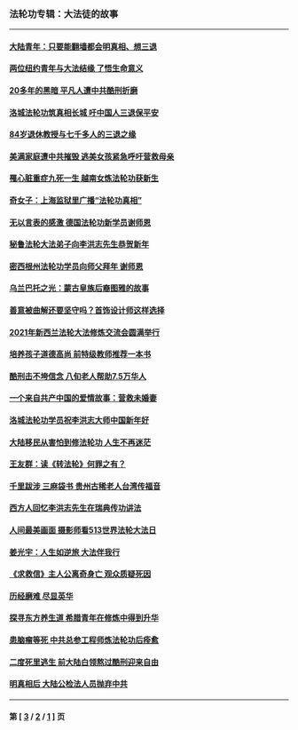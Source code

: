 ### 法轮功专辑：大法徒的故事
---
#### [大陆青年：只要能翻墙都会明真相、想三退](../../pages/nf1147481/n14094271.md?10180430) 
#### [两位纽约青年与大法结缘 了悟生命意义](../../pages/nf1147481/n14002785.md?10180430) 
#### [20多年的黑暗 平凡人遭中共酷刑折磨](../../pages/nf1147481/n13997976.md?10180430) 
#### [洛城法轮功筑真相长城 吁中国人三退保平安](../../pages/nf1147481/n13892471.md?10180430) 
#### [84岁退休教授与七千多人的三退之缘](../../pages/nf1147481/n13796650.md?10180430) 
#### [美满家庭遭中共摧毁 逃美女孩紧急呼吁营救母亲](../../pages/nf1147481/n13792859.md?10180430) 
#### [罹心脏重症九死一生 越南女炼法轮功获新生](../../pages/nf1147481/n13732766.md?10180430) 
#### [奇女子：上海监狱里广播“法轮功真相”](../../pages/nf1147481/n13726443.md?10180430) 
#### [无以言表的感激 德国法轮功新学员谢师恩](../../pages/nf1147481/n13543790.md?10180430) 
#### [秘鲁法轮大法弟子向李洪志先生恭贺新年](../../pages/nf1147481/n13540182.md?10180430) 
#### [密西根州法轮功学员向师父拜年 谢师恩](../../pages/nf1147481/n13538183.md?10180430) 
#### [乌兰巴托之光：蒙古皇族后裔图雅的故事](../../pages/nf1147481/n13155759.md?10180430) 
#### [善意被曲解还要坚守吗？首饰设计师这样选择](../../pages/nf1147481/n13077575.md?10180430) 
#### [2021年新西兰法轮大法修炼交流会圆满举行](../../pages/nf1147481/n13033149.md?10180430) 
#### [培养孩子道德高尚 前特级教师推荐一本书](../../pages/nf1147481/n12938640.md?10180430) 
#### [酷刑击不垮信念 八旬老人帮助7.5万华人](../../pages/nf1147481/n12880712.md?10180430) 
#### [一个来自共产中国的爱情故事：营救未婚妻](../../pages/nf1147481/n12778386.md?10180430) 
#### [洛城法轮功学员祝李洪志大师中国新年好](../../pages/nf1147481/n12724685.md?10180430) 
#### [大陆移民从害怕到修法轮功 人生不再迷茫](../../pages/nf1147481/n12414325.md?10180430) 
#### [王友群：读《转法轮》何罪之有？](../../pages/nf1147481/n12408647.md?10180430) 
#### [千里跋涉 三麻袋书 贵州古稀老人台湾传福音](../../pages/nf1147481/n12198750.md?10180430) 
#### [西方人回忆李洪志先生在瑞典传功讲法](../../pages/nf1147481/n12099607.md?10180430) 
#### [人间最美画面 摄影师看513世界法轮大法日](../../pages/nf1147481/n12094118.md?10180430) 
#### [姜光宇：人生如逆旅 大法伴我行](../../pages/nf1147481/n12088664.md?10180430) 
#### [《求救信》主人公离奇身亡 观众质疑死因](../../pages/nf1147481/n11845215.md?10180430) 
#### [历经磨难 尽显英华](../../pages/nf1147481/n11723297.md?10180430) 
#### [探寻东方养生道 希腊青年在修炼中得到升华](../../pages/nf1147481/n11494502.md?10180430) 
#### [患脑瘤等死 中共总参工程师炼法轮功后痊愈](../../pages/nf1147481/n11466682.md?10180430) 
#### [二度死里逃生 前大陆白领熬过酷刑迎来自由](../../pages/nf1147481/n11368594.md?10180430) 
#### [明真相后 大陆公检法人员抛弃中共](../../pages/nf1147481/n11358618.md?10180430) 

---
#### 第 [ [3](./3.md?10180430) / [2](./2.md?10180430) / [1](./1.md?10180430) ] 页

